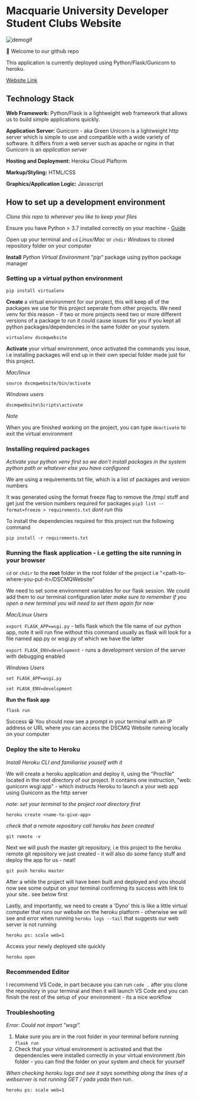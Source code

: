 # Macquarie University Developer Student Clubs Website

![demogif](https://im7.ezgif.com/tmp/ezgif-7-9f83eb60be5d.gif)

👋 Welcome to our github repo

This application is currently deployed using Python/Flask/Gunicorn to heroku.

[Website Link](https://dscmqwebsite.herokuapp.com/)

## Technology Stack

**Web Framework:** Python/Flask is a lightweight web framework that allows us to build simple applications quickly.

**Application Server:** Gunicorn - aka Green Unicorn is a lightweight http server which is simple to use and compatible with a wide variety of software. It differs from a web server such as apache or nginx in that Gunicorn is an _application server_

**Hosting and Deployment:** Heroku Cloud Plaftorm

**Markup/Styling:** HTML/CSS

**Graphics/Application Logic:** Javascript

## How to set up a development environment

_Clone this repo to wherever you like to keep your files_

Ensure you have Python > 3.7 installed correctly on your machine - [Guide](https://www.tutorialspoint.com/python/python_environment.htm)

Open up your terminal and `cd` _Linux/Mac_ or `chdir` _Windows_ to cloned repository folder on your computer

**Install** _Python Virtual Environment "pip"_ package using python package manager

### Setting up a virtual python environment

`pip install virtualenv`

**Create** a virtual environment for our project, this will keep all of the packages we use for this project seperate from other projects. We need venv for this reason - if two or more projects need two or more different versions of a package to run it could cause issues for you if you kept all python packages/dependencies in the same folder on your system.

`virtualenv dscmqwebsite`

**Activate** your virtual environment, once activated the commands you issue, i.e installing packages will end up in their own special folder made just for this project.

_Mac/linux_

`source dscmqwebsite/bin/activate`

_Windows users_

`dscmqwebsite\Scripts\activate`

_Note_

When you are finished working on the project, you can type `deactivate` to exit the virtual environment

### Installing required packages

_Activate your python venv first so we don't install packages in the system python path or whatever else you have configured_

We are using a requirements.txt file, which is a list of packages and version numbers

It was generated using the format freeze flag to remove the /tmp/ stuff and get just the version numbers required for packages `pip3 list --format=freeze > requirements.txt` _dont run this_

To install the dependencies required for this project run the following command

`pip install -r requirements.txt`

### Running the flask application - i.e getting the site running in your browser

`cd` or `chdir` to the **root** folder in the root folder of the project i.e "\<path-to-where-you-put-it\>/DSCMQWebsite"

We need to set some environment variables for our flask session. We could add them to our terminal configuration later _make sure to remember if you open a new terminal you will need to set them again for now_

_Mac/Linux Users_

`export FLASK_APP=wsgi.py` - tells flask which the file name of our python app, note it will run fine without this command usually as flask will look for a file named app.py or wsgi.py of which we have the latter

`export FLASK_ENV=development` - runs a development version of the server with debugging enabled

_Windows Users_

`set FLASK_APP=wsgi.py`

`set FLASK_ENV=development`

**Run the flask app**

`flask run`

Success 😀 You should now see a prompt in your terminal with an IP address or URL where you can access the DSCMQ Website running locally on your computer

### Deploy the site to Heroku

_Install Heroku CLI and familiarise youself with it_

We will create a heroku application and deploy it, using the "Procfile" located in the root directory of our project. It contains one instruction, "web: gunicorn wsgi:app" - which instructs Heroku to launch a your web app using Gunicorn as the http server

_note: set your terminal to the project root directory first_

`heroku create <name-to-give-app>`

_check that a remote repository call heroku has been created_

`git remote -v`

Next we will push the master git repository, i.e this project to the heroku remote git repository we just created - it will also do some fancy stuff and deploy the app for us - neat!

`git push heroku master`

After a while the project will have been built and deployed and you should now see some output on your terminal confirming its success with link to your site.. see below first

Lastly, and importantly, we need to create a 'Dyno' this is like a little virtual computer that runs our website on the heroku platform - otherwise we will see and error when running `heroku logs --tail` that suggests our web server is not running

`heroku ps: scale web=1`

Access your newly deployed site quickly

`heroku open`

### Recommended Editor

I recommend VS Code, in part because you can run `code .` after you clone the repository in your terminal and then it will launch VS Code and you can finish the rest of the setup of your environment - its a nice workflow

### Troubleshooting

_Error: Could not import "wsgi"._

1. Make sure you are in the root folder in your terminal before running `flask run`
2. Check that your virtual environment is activated and that the dependencies were installed correctly in your virtual environment /bin folder - you can find the folder on your system and check for yourself

_When checking heroku logs and see it says something along the lines of a webserver is not running GET / yada yada then run.._

`heroku ps: scale web=1`
